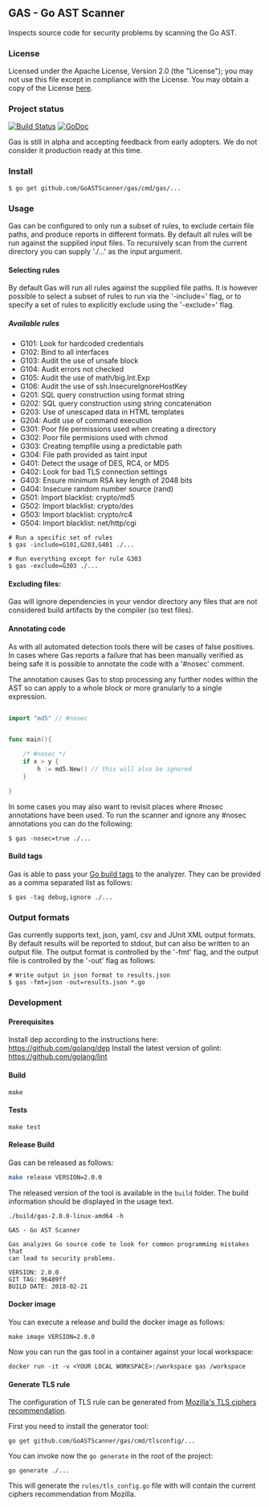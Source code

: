 

## GAS - Go AST Scanner

Inspects source code for security problems by scanning the Go AST.

### License

Licensed under the Apache License, Version 2.0 (the "License");
you may not use this file except in compliance with the License.
You may obtain a copy of the License [here](http://www.apache.org/licenses/LICENSE-2.0).

### Project status

[![Build Status](https://travis-ci.org/GoASTScanner/gas.svg?branch=master)](https://travis-ci.org/GoASTScanner/gas)
[![GoDoc](https://godoc.org/github.com/GoASTScanner/gas?status.svg)](https://godoc.org/github.com/GoASTScanner/gas)

Gas is still in alpha and accepting feedback from early adopters. We do
not consider it production ready at this time.

### Install

`$ go get github.com/GoASTScanner/gas/cmd/gas/...`

### Usage

Gas can be configured to only run a subset of rules, to exclude certain file
paths, and produce reports in different formats. By default all rules will be
run against the supplied input files. To recursively scan from the current
directory you can supply './...' as the input argument.

#### Selecting rules

By default Gas will run all rules against the supplied file paths. It is however possible to select a subset of rules to run via the '-include=' flag,
or to specify a set of rules to explicitly exclude using the '-exclude=' flag.

##### Available rules

  - G101: Look for hardcoded credentials
  - G102: Bind to all interfaces
  - G103: Audit the use of unsafe block
  - G104: Audit errors not checked
  - G105: Audit the use of math/big.Int.Exp
  - G106: Audit the use of ssh.InsecureIgnoreHostKey
  - G201: SQL query construction using format string
  - G202: SQL query construction using string concatenation
  - G203: Use of unescaped data in HTML templates
  - G204: Audit use of command execution
  - G301: Poor file permissions used when creating a directory
  - G302: Poor file permisions used with chmod
  - G303: Creating tempfile using a predictable path
  - G304: File path provided as taint input
  - G401: Detect the usage of DES, RC4, or MD5
  - G402: Look for bad TLS connection settings
  - G403: Ensure minimum RSA key length of 2048 bits
  - G404: Insecure random number source (rand)
  - G501: Import blacklist: crypto/md5
  - G502: Import blacklist: crypto/des
  - G503: Import blacklist: crypto/rc4
  - G504: Import blacklist: net/http/cgi


```
# Run a specific set of rules
$ gas -include=G101,G203,G401 ./...

# Run everything except for rule G303
$ gas -exclude=G303 ./...
```

#### Excluding files:

Gas will ignore dependencies in your vendor directory any files
that are not considered build artifacts by the compiler (so test files).

#### Annotating code

As with all automated detection tools there will be cases of false positives. In cases where Gas reports a failure that has been manually verified as being safe it is possible to annotate the code with a '#nosec' comment.

The annotation causes Gas to stop processing any further nodes within the
AST so can apply to a whole block or more granularly to a single expression.

```go

import "md5" // #nosec


func main(){

    /* #nosec */
    if x > y {
        h := md5.New() // this will also be ignored
    }

}

```

In some cases you may also want to revisit places where #nosec annotations
have been used. To run the scanner and ignore any #nosec annotations you
can do the following:

```
$ gas -nosec=true ./...
```
#### Build tags

Gas is able to pass your [Go build tags](https://golang.org/pkg/go/build/) to the analyzer.
They can be provided as a comma separated list as follows:

```
$ gas -tag debug,ignore ./...
```

### Output formats

Gas currently supports text, json, yaml, csv and JUnit XML output formats. By default
results will be reported to stdout, but can also be written to an output
file. The output format is controlled by the '-fmt' flag, and the output file is controlled by the '-out' flag as follows:

```
# Write output in json format to results.json
$ gas -fmt=json -out=results.json *.go
```
### Development

#### Prerequisites

Install dep according to the instructions here: https://github.com/golang/dep
Install the latest version of golint: https://github.com/golang/lint

#### Build

```
make
```

#### Tests

```
make test
```

#### Release Build

Gas can be released as follows:

```bash
make release VERSION=2.0.0
```

The released version of the tool is available in the `build` folder. The build information should be displayed in the usage text.

```
./build/gas-2.0.0-linux-amd64 -h

GAS - Go AST Scanner

Gas analyzes Go source code to look for common programming mistakes that
can lead to security problems.

VERSION: 2.0.0
GIT TAG: 96489ff
BUILD DATE: 2018-02-21

```

#### Docker image

You can execute a release and build the docker image as follows:

```
make image VERSION=2.0.0
```

Now you can run the gas tool in a container against your local workspace:

```
docker run -it -v <YOUR LOCAL WORKSPACE>:/workspace gas /workspace
```

#### Generate TLS rule

The configuration of TLS rule can be generated from [Mozilla's TLS ciphers recommendation](https://statics.tls.security.mozilla.org/server-side-tls-conf.json).


First you need to install the generator tool:

```
go get github.com/GoASTScanner/gas/cmd/tlsconfig/...
```

You can invoke now the `go generate` in the root of the project:

```
go generate ./...
```

This will generate the `rules/tls_config.go` file with will contain the current ciphers recommendation from Mozilla.

